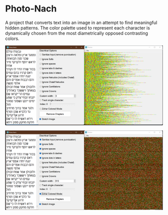# Photo-Nach
 A project that converts text into an image in an attempt to find meaningful hidden patterns. The color palette used to represent each character is dynamically chosen from the most diametrically opposed contrasting colors.

![Photo Nach Demo](/Photo-Nach.png)

![Photo Nach Demo](/Photo-Nach-2.png)
